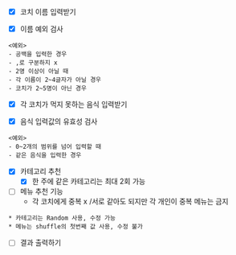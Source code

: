 - [x] 코치 이름 입력받기

- [x] 이름 예외 검사
```
<예외>
- 공백을 입력한 경우
- ,로 구분하지 x
- 2명 이상이 아닐 때
- 각 이름이 2~4글자가 아닐 경우
- 코치가 2~5명이 아닌 경우
```

- [x] 각 코치가 먹지 못하는 음식 입력받기

- [x] 음식 입력값의 유효성 검사
```
<예외>
- 0~2개의 범위를 넘어 입력할 때
- 같은 음식을 입력한 경우
```

- [x] 카테고리 추천
  - [x] 한 주에 같은 카테고리는 최대 2회 가능

- [ ] 메뉴 추천 기능
  - 각 코치에게 중복 x /서로 같아도 되지만 각 개인이 중복 메뉴는 금지
```
* 카테고리는 Random 사용, 수정 가능
* 메뉴는 shuffle의 첫번째 값 사용, 수정 불가
```

- [ ] 결과 출력하기

